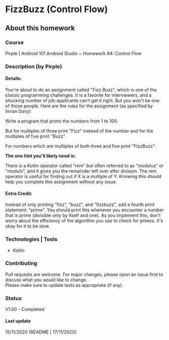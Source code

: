 # FizzBuzz (Control Flow)

## About this homework

### Course
Pirple | Android 101 
Android Studio ~ Homework #4: Control Flow

### Description (by Pirple)

#### Details:
You're about to do an assignment called "Fizz Buzz", which is one of the classic programming challenges. It is a favorite for interviewers, and a shocking number of job-applicants can't get it right. But you won't be one of those people. Here are the rules for the assignment (as specified by Imran Gory):

Write a program that prints the numbers from 1 to 100.

But for multiples of three print "Fizz" instead of the number and for the multiples of five print "Buzz".

For numbers which are multiples of both three and five print "FizzBuzz".

**The one hint you'll likely need is:**

There is a Kotlin operator called "rem" but often referred to as "modulus" or "modulo", and it gives you the remainder left over after division. The rem operator is useful for finding out if X is a multiple of Y. Knowing this should help you complete this assignment without any issue.

#### Extra Credit:
Instead of only printing "fizz", "buzz", and "fizzbuzz", add a fourth print statement: "prime". You should print this whenever you encounter a number that is prime (divisible only by itself and one). As you implement this, don't worry about the efficiency of the algorithm you use to check for primes. It's okay for it to be slow.

### Technologies | Tools
- Kotlin

### Contributing
Pull requests are welcome. For major changes, please open an issue first to discuss what you would like to change.  
Please make sure to update tests as appropriate (if any).

### Status
V1.00 - Completed

#### Last update
15/11/2020
(README | 17/11/2020)
